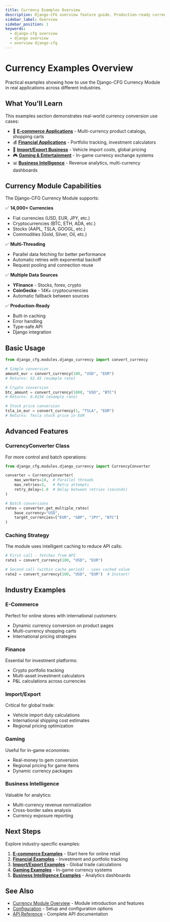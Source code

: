 ```yaml
---
title: Currency Examples Overview
description: Django-CFG overview feature guide. Production-ready currency examples overview with built-in validation, type safety, and seamless Django integration.
sidebar_label: Overview
sidebar_position: 1
keywords:
  - django-cfg overview
  - django overview
  - overview django-cfg
---
```


# Currency Examples Overview

Practical examples showing how to use the Django-CFG Currency Module in real applications across different industries.

## What You'll Learn

This examples section demonstrates real-world currency conversion use cases:

- 🛒 **[E-commerce Applications](./ecommerce)** - Multi-currency product catalogs, shopping carts
- 💰 **[Financial Applications](./financial)** - Portfolio tracking, investment calculators
- 🚗 **[Import/Export Business](./import-export)** - Vehicle import costs, global pricing
- 🎮 **[Gaming & Entertainment](./gaming)** - In-game currency exchange systems
- 📊 **[Business Intelligence](./business-intelligence)** - Revenue analytics, multi-currency dashboards

## Currency Module Capabilities

The Django-CFG Currency Module supports:

✅ **14,000+ Currencies**
- Fiat currencies (USD, EUR, JPY, etc.)
- Cryptocurrencies (BTC, ETH, ADA, etc.)
- Stocks (AAPL, TSLA, GOOGL, etc.)
- Commodities (Gold, Silver, Oil, etc.)

✅ **Multi-Threading**
- Parallel data fetching for better performance
- Automatic retries with exponential backoff
- Request pooling and connection reuse

✅ **Multiple Data Sources**
- **YFinance** - Stocks, forex, crypto
- **CoinGecko** - 14K+ cryptocurrencies
- Automatic fallback between sources

✅ **Production-Ready**
- Built-in caching
- Error handling
- Type-safe API
- Django integration

## Basic Usage

```python
from django_cfg.modules.django_currency import convert_currency

# Simple conversion
amount_eur = convert_currency(100, "USD", "EUR")
# Returns: 92.45 (example rate)

# Crypto conversion
btc_amount = convert_currency(1000, "USD", "BTC")
# Returns: 0.0234 (example rate)

# Stock price conversion
tsla_in_eur = convert_currency(1, "TSLA", "EUR")
# Returns: Tesla stock price in EUR
```

## Advanced Features

### CurrencyConverter Class

For more control and batch operations:

```python
from django_cfg.modules.django_currency import CurrencyConverter

converter = CurrencyConverter(
    max_workers=10,  # Parallel threads
    max_retries=3,   # Retry attempts
    retry_delay=1.0  # Delay between retries (seconds)
)

# Batch conversions
rates = converter.get_multiple_rates(
    base_currency="USD",
    target_currencies=["EUR", "GBP", "JPY", "BTC"]
)
```

### Caching Strategy

The module uses intelligent caching to reduce API calls:

```python
# First call - fetches from API
rate1 = convert_currency(100, "USD", "EUR")

# Second call (within cache period) - uses cached value
rate2 = convert_currency(100, "USD", "EUR")  # Instant!
```

## Industry Examples

### E-Commerce
Perfect for online stores with international customers:
- Dynamic currency conversion on product pages
- Multi-currency shopping carts
- International pricing strategies

### Finance
Essential for investment platforms:
- Crypto portfolio tracking
- Multi-asset investment calculators
- P&L calculations across currencies

### Import/Export
Critical for global trade:
- Vehicle import duty calculations
- International shipping cost estimates
- Regional pricing optimization

### Gaming
Useful for in-game economies:
- Real-money to gem conversion
- Regional pricing for game items
- Dynamic currency packages

### Business Intelligence
Valuable for analytics:
- Multi-currency revenue normalization
- Cross-border sales analysis
- Currency exposure reporting

## Next Steps

Explore industry-specific examples:

1. **[E-commerce Examples](./ecommerce)** - Start here for online retail
2. **[Financial Examples](./financial)** - Investment and portfolio tracking
3. **[Import/Export Examples](./import-export)** - Global trade calculations
4. **[Gaming Examples](./gaming)** - In-game currency systems
5. **[Business Intelligence Examples](./business-intelligence)** - Analytics dashboards

## See Also

- [Currency Module Overview](../overview) - Module introduction and features
- [Configuration](../overview) - Setup and configuration options
- [API Reference](../api-reference) - Complete API documentation
